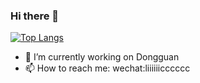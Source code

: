 ### Hi there 👋
[![Top Langs](https://github-readme-stats.vercel.app/api/top-langs/?username=jujubefoxx)](https://github.com/anuraghazra/github-readme-stats)
- 🔭 I’m currently working on Dongguan
- 📫 How to reach me: wechat:liiiiiicccccc

<!--
**jujubefoxx/jujubefoxx** is a ✨ _special_ ✨ repository because its `README.md` (this file) appears on your GitHub profile.


![jujubefoxx's GitHub stats](https://github-readme-stats.vercel.app/api?username=jujubefoxx&count_private=true&show_icons=true&theme=buefy&hide=issues,stars,prs)

Here are some ideas to get you started:

- 🔭 I’m currently working on ...
- 🌱 I’m currently learning ...
- 👯 I’m looking to collaborate on ...
- 🤔 I’m looking for help with ...
- 💬 Ask me about ...
- 📫 How to reach me: ...
- 😄 Pronouns: ...
- ⚡ Fun fact: ...
-->
